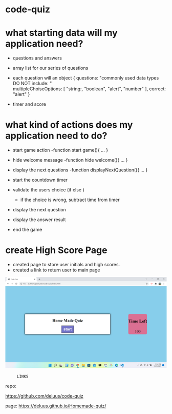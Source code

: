 # code-quiz

# what starting data will my application need?
- questions and answers
-  array list for our series of questions
-  each question will an object
   {
       questions: "commonly used data types DO NOT include: "       
       multipleChoiseOptions: [
           "string:,
           "boolean",
           "alert",
           "number"
       ],
       correct: "alert"
   }

- timer and score

# what kind of actions does my application need to do?

 - start game action
     -function start game(){  ...   }

 - hide welcome message
     -function  hide welcome(){  ...   }

 - display the next questions
      -function  displayNextQuestion(){  ...   }

 - start the countdown timer 

 - validate the users choice 
    (if else )
    - if the choice is wrong, subtract time from timer
 
 - display the next question

 - display the answer result

 - end the game

 # create High Score Page 
  - created page to store user initials and high scores. 
  - created a link to return user to main page

  
![](HW4.png)

         
         LINKS
repo:

https://github.com/deluus/code-quiz


page: 
https://deluus.github.io/Homemade-quiz/

